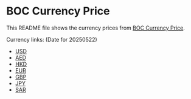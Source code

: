 # BOC Currency Price

This README file shows the currency prices from [BOC Currency Price](https://www.boc.cn/sourcedb/whpj/).

Currency links: (Date for 20250522)

- [USD](https://bocurrencyprice.techina.science/BOC_CURRENCY_PRICE/USD/20250522.json)
- [AED](https://bocurrencyprice.techina.science/BOC_CURRENCY_PRICE/AED/20250522.json)
- [HKD](https://bocurrencyprice.techina.science/BOC_CURRENCY_PRICE/HKD/20250522.json)
- [EUR](https://bocurrencyprice.techina.science/BOC_CURRENCY_PRICE/EUR/20250522.json)
- [GBP](https://bocurrencyprice.techina.science/BOC_CURRENCY_PRICE/GBP/20250522.json)
- [JPY](https://bocurrencyprice.techina.science/BOC_CURRENCY_PRICE/JPY/20250522.json)
- [SAR](https://bocurrencyprice.techina.science/BOC_CURRENCY_PRICE/SAR/20250522.json)
